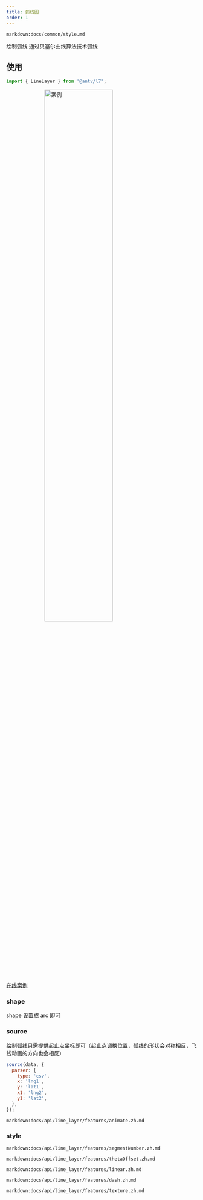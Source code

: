 ```yaml
---
title: 弧线图
order: 1
---
```

`markdown:docs/common/style.md`

绘制弧线 通过贝塞尔曲线算法技术弧线

## 使用

```javascript
import { LineLayer } from '@antv/l7';
```

<img width="60%" style="display: block;margin: 0 auto;" alt="案例" src='https://gw.alipayobjects.com/mdn/rms_816329/afts/img/A*dUk8RbtjUDIAAAAAAAAAAAAAARQnAQ'>

[在线案例](../../../examples/line/animate#wind)

### shape

shape 设置成 arc 即可

### source

绘制弧线只需提供起止点坐标即可（起止点调换位置，弧线的形状会对称相反，飞线动画的方向也会相反）

```javascript
source(data, {
  parser: {
    type: 'csv',
    x: 'lng1',
    y: 'lat1',
    x1: 'lng2',
    y1: 'lat2',
  },
});
```

`markdown:docs/api/line_layer/features/animate.zh.md`

### style

`markdown:docs/api/line_layer/features/segmentNumber.zh.md`

`markdown:docs/api/line_layer/features/thetaOffset.zh.md`

`markdown:docs/api/line_layer/features/linear.zh.md`

`markdown:docs/api/line_layer/features/dash.zh.md`

`markdown:docs/api/line_layer/features/texture.zh.md`

